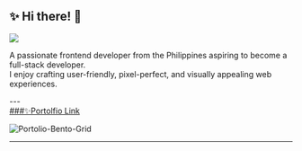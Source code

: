 ✨ Hi there! 👋
---
![](https://komarev.com/ghpvc/?username=siobaldev&color=a47764)

<p>A passionate frontend developer from the Philippines aspiring to become a full-stack developer. <br /> I enjoy crafting user-friendly, pixel-perfect, and visually appealing web experiences.</p>
---
<div>
  <a href="https://www.linkedin.com/in/minard-siobal-dev/">
  ###✨Portolfio Link
  </a>
</div>

![Portolio-Bento-Grid](https://github.com/user-attachments/assets/bee69f72-f5e2-49ec-956d-e17048848dcc)
 
---

<!---
br0wnrecluse/br0wnrecluse is a ✨ special ✨ repository because its `README.md` (this file) appears on your GitHub profile.
You can click the Preview link to take a look at your changes.
--->
